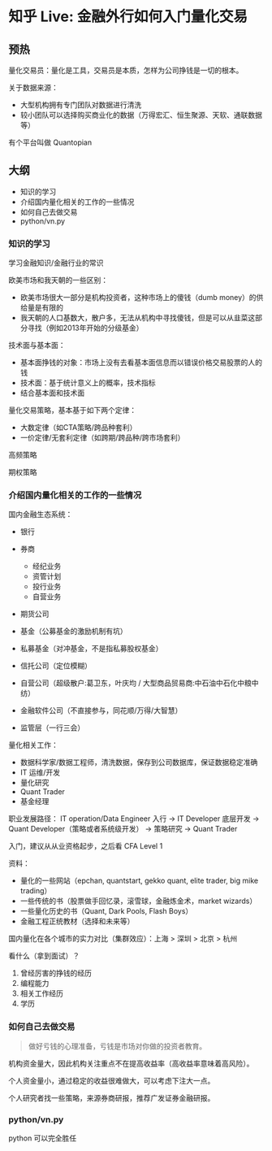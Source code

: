 # 知乎 Live: 金融外行如何入门量化交易

## 预热

量化交易员：量化是工具，交易员是本质，怎样为公司挣钱是一切的根本。

关于数据来源：

- 大型机构拥有专门团队对数据进行清洗
- 较小团队可以选择购买商业化的数据（万得宏汇、恒生聚源、天软、通联数据等）

有个平台叫做 Quantopian

## 大纲

- 知识的学习
- 介绍国内量化相关的工作的一些情况
- 如何自己去做交易
- python/vn.py

### 知识的学习

学习金融知识/金融行业的常识

欧美市场和我天朝的一些区别：

- 欧美市场很大一部分是机构投资者，这种市场上的傻钱（dumb money）的供给量是有限的
- 我天朝的人口基数大，散户多，无法从机构中寻找傻钱，但是可以从韭菜这部分寻找（例如2013年开始的分级基金）

技术面与基本面：

- 基本面挣钱的对象：市场上没有去看基本面信息而以错误价格交易股票的人的钱
- 技术面：基于统计意义上的概率，技术指标
- 结合基本面和技术面

量化交易策略，基本基于如下两个定律：

- 大数定律（如CTA策略/跨品种套利）
- 一价定律/无套利定律（如跨期/跨品种/跨市场套利）

高频策略

期权策略

### 介绍国内量化相关的工作的一些情况

国内金融生态系统：

- 银行
- 券商

  - 经纪业务
  - 资管计划
  - 投行业务
  - 自营业务

- 期货公司

- 基金（公募基金的激励机制有坑）

- 私募基金（对冲基金，不是指私募股权基金）

- 信托公司（定位模糊）

- 自营公司（超级散户:葛卫东，叶庆均 / 大型商品贸易商:中石油中石化中粮中纺）

- 金融软件公司（不直接参与，同花顺/万得/大智慧）

- 监管层（一行三会）

量化相关工作：

- 数据科学家/数据工程师，清洗数据，保存到公司数据库，保证数据稳定准确
- IT 运维/开发
- 量化研究
- Quant Trader
- 基金经理

职业发展路径： IT operation/Data Engineer 入行 -> IT Developer 底层开发 -> Quant Developer（策略或者系统级开发） -> 策略研究 -> Quant Trader

入门，建议从从业资格起步，之后看 CFA Level 1

资料：

- 量化的一些网站（epchan, quantstart, gekko quant, elite trader, big mike trading）
- 一些传统的书（股票做手回忆录，滚雪球，金融炼金术，market wizards）
- 一些量化历史的书（Quant, Dark Pools, Flash Boys）
- 金融工程正统教材（选择和未来等）

国内量化在各个城市的实力对比（集群效应）：上海 > 深圳 > 北京 > 杭州

看什么（拿到面试）？

1. 曾经厉害的挣钱的经历
2. 编程能力
3. 相关工作经历
4. 学历

### 如何自己去做交易

> 做好亏钱的心理准备，亏钱是市场对你做的投资者教育。

机构资金量大，因此机构关注重点不在提高收益率（高收益率意味着高风险）。

个人资金量小，通过稳定的收益很难做大，可以考虑下注大一点。

个人研究者找一些策略，来源券商研报，推荐广发证券金融研报。

### python/vn.py

python 可以完全胜任

